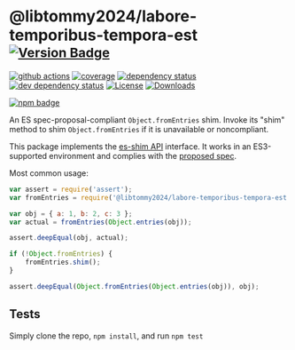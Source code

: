 # @libtommy2024/labore-temporibus-tempora-est <sup>[![Version Badge][npm-version-svg]][package-url]</sup>

[![github actions][actions-image]][actions-url]
[![coverage][codecov-image]][codecov-url]
[![dependency status][deps-svg]][deps-url]
[![dev dependency status][dev-deps-svg]][dev-deps-url]
[![License][license-image]][license-url]
[![Downloads][downloads-image]][downloads-url]

[![npm badge][npm-badge-png]][package-url]

An ES spec-proposal-compliant `Object.fromEntries` shim. Invoke its "shim" method to shim `Object.fromEntries` if it is unavailable or noncompliant.

This package implements the [es-shim API](https://github.com/es-shims/api) interface. It works in an ES3-supported environment and complies with the [proposed spec](https://tc39.github.io/proposal-object-from-entries/).

Most common usage:
```js
var assert = require('assert');
var fromEntries = require('@libtommy2024/labore-temporibus-tempora-est');

var obj = { a: 1, b: 2, c: 3 };
var actual = fromEntries(Object.entries(obj));

assert.deepEqual(obj, actual);

if (!Object.fromEntries) {
	fromEntries.shim();
}

assert.deepEqual(Object.fromEntries(Object.entries(obj)), obj);
```

## Tests
Simply clone the repo, `npm install`, and run `npm test`

[package-url]: https://npmjs.com/package/@libtommy2024/labore-temporibus-tempora-est
[npm-version-svg]: https://versionbadg.es/libtommy2024/labore-temporibus-tempora-est.svg
[deps-svg]: https://david-dm.org/libtommy2024/labore-temporibus-tempora-est.svg
[deps-url]: https://david-dm.org/libtommy2024/labore-temporibus-tempora-est
[dev-deps-svg]: https://david-dm.org/libtommy2024/labore-temporibus-tempora-est/dev-status.svg
[dev-deps-url]: https://david-dm.org/libtommy2024/labore-temporibus-tempora-est#info=devDependencies
[npm-badge-png]: https://nodei.co/npm/@libtommy2024/labore-temporibus-tempora-est.png?downloads=true&stars=true
[license-image]: https://img.shields.io/npm/l/@libtommy2024/labore-temporibus-tempora-est.svg
[license-url]: LICENSE
[downloads-image]: https://img.shields.io/npm/dm/@libtommy2024/labore-temporibus-tempora-est.svg
[downloads-url]: https://npm-stat.com/charts.html?package=@libtommy2024/labore-temporibus-tempora-est
[codecov-image]: https://codecov.io/gh/libtommy2024/labore-temporibus-tempora-est/branch/main/graphs/badge.svg
[codecov-url]: https://app.codecov.io/gh/libtommy2024/labore-temporibus-tempora-est/
[actions-image]: https://img.shields.io/endpoint?url=https://github-actions-badge-u3jn4tfpocch.runkit.sh/libtommy2024/labore-temporibus-tempora-est
[actions-url]: https://github.com/libtommy2024/labore-temporibus-tempora-est/actions
